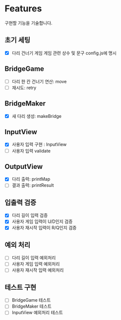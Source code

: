 # Features

구현할 기능을 기술합니다.

## 초기 세팅

- [x] 다리 건너기 게임 게임 관련 상수 및 문구 config.js에 명시

## BridgeGame

- [ ] 다리 한 칸 건너기 연산: move
- [ ] 재시도: retry

## BridgeMaker

- [x] 새 다리 생성: makeBridge

## InputView

- [x] 사용자 입력 구현 : InputView
- [ ] 사용자 입력 validate

## OutputView

- [x] 다리 출력: printMap
- [ ] 결과 출력: printResult

## 입출력 검증

- [x] 다리 길이 입력 검증
- [x] 사용자 게임 입력이 U/D인지 검증
- [x] 사용자 재시작 입력이 R/Q인지 검증

## 예외 처리

- [ ] 다리 길이 입력 예외처리
- [ ] 사용자 게임 입력 예외처리
- [ ] 사용자 재시작 입력 예외처리

## 테스트 구현

- [ ] BridgeGame 테스트
- [ ] BridgeMaker 테스트
- [ ] InputView 예외처리 테스트
